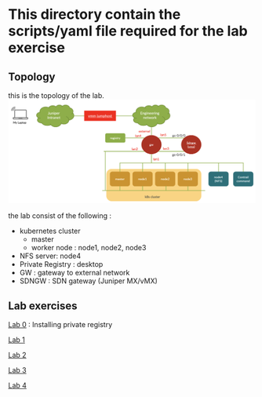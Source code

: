 # This directory contain the scripts/yaml file required for the lab exercise

## Topology 

this is the topology of the lab.
![topology](k8s_topology.png)


the lab consist of the following :

- kubernetes cluster 
    * master
    * worker node : node1, node2, node3
- NFS server: node4
- Private Registry : desktop
- GW : gateway to external network
- SDNGW : SDN gateway (Juniper MX/vMX)

## Lab exercises

[Lab 0](lab0/creating_private_registry.md) : Installing private registry

[Lab 1](lab1/README.md) 

[Lab 2](lab2/README.md)

[Lab 3](lab3/README.md)

[Lab 4](lab4/README.md)
